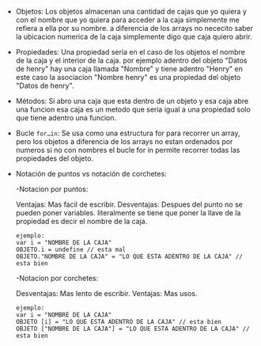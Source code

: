 * Objetos: Los objetos almacenan una cantidad de cajas que yo quiera y con el nombre que yo quiera para acceder a la caja simplemente me refiera a ella por su nombre.
a diferencia de los arrays no nececito saber la ubicacion numerica de la caja simplemente digo que caja quiero abrir.

* Propiedades: Una propiedad seria en el caso de los objetos el nombre de la caja y el interior de la caja. por ejemplo adentro del objeto "Datos de henry" hay una caja llamada "Nombre" y tiene adentro "Henry" en este caso la asociacion "Nombre henry" es una propiedad del objeto "Datos de henry".

* Métodos: Si abro una caja que esta dentro de un objeto y esa caja abre una funcion esa caja es un metodo que seria igual a una propiedad solo que tiene adentro una funcion.

* Bucle `for…in`: Se usa como una estructura for para recorrer un array, pero los objetos a diferencia de los arrays no estan ordenados por numeros si no con nombres el bucle for in permite recorrer todas las propiedades del objeto.

* Notación de puntos vs notación de corchetes:

  -Notacion por puntos:

    Ventajas: Mas facil de escribir.
    Desventajas: Despues del punto no se pueden poner variables. literalmente se tiene que poner la llave de la propiedad es decir el nombre de la caja.

      ejemplo:
      var i = "NOMBRE DE LA CAJA"
      OBJETO.i = undefine // esta mal
      OBJETO."NOMBRE DE LA CAJA" = "LO QUE ESTA ADENTRO DE LA CAJA" // esta bien

  -Notacion por corchetes:

    Desventajas: Mas lento de escribir.
    Ventajas: Mas usos.

      ejemplo:
      var i = "NOMBRE DE LA CAJA"
      OBJETO [i] = "LO QUE ESTA ADENTRO DE LA CAJA" // esta bien
      OBJETO ["NOMBRE DE LA CAJA"] = "LO QUE ESTA ADENTRO DE LA CAJA" // esta bien
